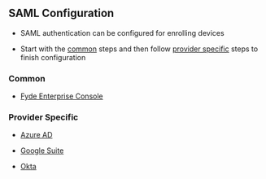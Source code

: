 ## SAML Configuration

- SAML authentication can be configured for enrolling devices

- Start with the [common](#common) steps and then follow [provider specific](#provider-specific) steps to finish configuration

### Common

- [Fyde Enterprise Console](saml/fyde_console_saml.md)

### Provider Specific

- [Azure AD](saml/azure_saml.md)

- [Google Suite](/saml/gsuite_saml.md)

- [Okta](saml/okta_saml.md)
